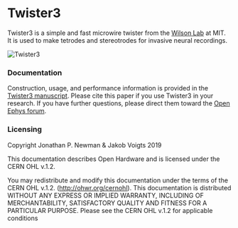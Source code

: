 # Twister3
Twister3 is a simple and fast microwire twister from the [Wilson
Lab](http://web.mit.edu/wilsonlab/) at MIT. It is used to make tetrodes and
stereotrodes for invasive neural recordings.

![Twister3](paper/fig/design-features/twister3-mechanical.PNG)

### Documentation
Construction, usage, and performance information is provided in the [Twister3
manuscript](./paper/twister3.pdf). Please cite this paper if you use Twister3
in your research. If you have further questions, please direct them toward the
[Open Ephys forum](https://groups.google.com/forum/#!forum/open-ephys).

### Licensing
Copyright Jonathan P. Newman & Jakob Voigts 2019

This documentation describes Open Hardware and is licensed under the
CERN OHL v.1.2.

You may redistribute and modify this documentation under the terms of the CERN
OHL v.1.2. (http://ohwr.org/cernohl). This documentation is distributed WITHOUT
ANY EXPRESS OR IMPLIED WARRANTY, INCLUDING OF MERCHANTABILITY, SATISFACTORY
QUALITY AND FITNESS FOR A PARTICULAR PURPOSE. Please see the CERN OHL v.1.2 for
applicable conditions
